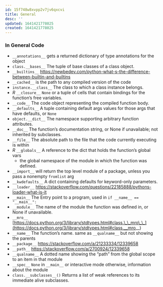 ```yaml
---
id: 15f748w8xvpp2v7jv6qxcvi
title: General
desc: ''
updated: 1641421778025
created: 1641421778025
---
```



### In General Code

- `__annotations__` gets a returned dictionary of type annotations for the object
- `class.__bases__` The tuple of base classes of a class object.
- `__builtins__` <https://newbedev.com/python-what-s-the-difference-between-builtin-and-builtins>
- `__cached__`  is the path to any compiled version of the code
- `instance.__class__` The class to which a class instance belongs.
- _R_ `__closure__` `None` or a tuple of cells that contain bindings for the function’s free variables.
- `__code__` The code object representing the compiled function body.
- `__defaults__` A tuple containing default args values for those args that have defaults, or `None`
- `object.__dict__` The namespace supporting arbitrary function attributes.
- `__doc__` The function’s documentation string, or None if unavailable; not inherited by subclasses.
- `__file__` The absolute path to the file that the code currently executing is within
- _R_ `__globals__` A reference to the dict that holds the function’s global vars 
  - the global namespace of the module in which the function was defined.
- `__import__` will return the top level module of a package, unless you pass a nonempty `fromlist` arg
- `__kwdefaults__` A dict containing defaults for keyword-only parameters.
- `__loader__` <https://stackoverflow.com/questions/22185888/pythons-loader-what-is-it>
- `__main__` The Entry point to a program, used in `if __name__ == "__main__":`
- `__module__` The name of the module the function was defined in, or None if unavailable.
- `__mro__` [https://docs.python.org/3/library/stdtypes.html#class.\_\_mro\_\_](https://docs.python.org/3/library/stdtypes.html#class.__mro__)
- `__name__` The function’s name. same as `__qualname__` but not showing the parents
- `__package__` <https://stackoverflow.com/a/21233334/12339658>
- `__path__` <https://stackoverflow.com/a/2700924/12339658>
- `__qualname__` A dotted name showing the “path” from the global scope to an item in that module
- `__spec__` `None` in `__main__` or interactive mode otherwise, information about the module
- `class.__subclasses__()` Returns a list of weak references to its immediate alive subclasses.
